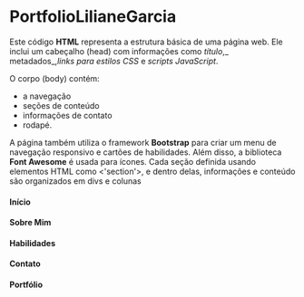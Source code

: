 # PortfolioLilianeGarcia

Este código **HTML** representa a estrutura básica de uma página web.
Ele inclui um cabeçalho (head) com informações como _título_,_ metadados_,_links para estilos CSS_ e _scripts JavaScript_. 

O corpo (body) contém:
* a navegação
* seções de conteúdo
* informações de contato
* rodapé.

A página também utiliza o framework **Bootstrap** para criar um menu de navegação responsivo e cartões de habilidades. Além disso, a biblioteca **Font Awesome** é usada para ícones.
Cada seção definida usando elementos HTML como <'section'>, e dentro delas, informações e conteúdo são organizados em divs e colunas
####  Início
####  Sobre Mim
####  Habilidades
####  Contato 
####  Portfólio 



